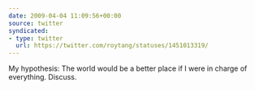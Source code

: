 ```yaml
---
date: 2009-04-04 11:09:56+00:00
source: twitter
syndicated:
- type: twitter
  url: https://twitter.com/roytang/statuses/1451013319/
---
```


My hypothesis: The world would be a better place if I were in charge of everything. Discuss.